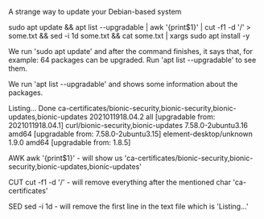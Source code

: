 A strange way to update your Debian-based system

sudo apt update && apt list --upgradable | awk '{print$1}' | cut -f1 -d '/' > some.txt && sed -i 1d some.txt && cat some.txt | xargs sudo apt install -y

We run 'sudo apt update' and after the command finishes, it says that, for example: 64 packages can be upgraded. Run 'apt list --upgradable' to see them.

We run 'apt list --upgradable' and shows some information about the packages.

Listing... Done 
ca-certificates/bionic-security,bionic-security,bionic-updates,bionic-updates 2021011918.04.2 all [upgradable from: 2021011918.04.1] 
curl/bionic-security,bionic-updates 7.58.0-2ubuntu3.16 amd64 [upgradable from: 7.58.0-2ubuntu3.15] 
element-desktop/unknown 1.9.0 amd64 [upgradable from: 1.8.5]

AWK 
awk '{print$1}' - will show us 'ca-certificates/bionic-security,bionic-security,bionic-updates,bionic-updates'

CUT 
cut -f1 -d '/' - will remove everything after the mentioned char 'ca-certificates'

SED 
sed -i 1d - will remove the first line in the text file which is 'Listing...'